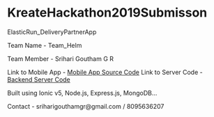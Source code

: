 # KreateHackathon2019Submisson
ElasticRun_DeliveryPartnerApp

<p> Team Name - Team_Helm </p>
<p> Team Member - Srihari Goutham G R </p>
 
Link to Mobile App - <a href="https://github.com/sriharigr/ElasticRun_DeliveryPartnerApp">Mobile App Source Code</a>
Link to Server Code - <a href="https://github.com/sriharigr/ElasticRun_Server">Backend Server Code</a>

<p> Built using Ionic v5, Node.js, Express.js, MongoDB... </p>

<p> Contact - sriharigouthamgr@gmail.com / 8095636207 </p>
         
